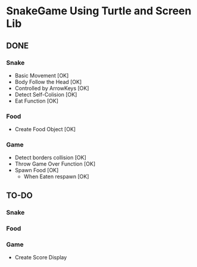 # SnakeGame Using Turtle and Screen Lib

## DONE

### Snake
- Basic Movement [OK]
- Body Follow the Head [OK]
- Controlled by ArrowKeys [OK]
- Detect Self-Colision [OK]
- Eat Function [OK]

### Food
- Create Food Object [OK]

### Game
- Detect borders collision [OK]
- Throw Game Over Function [OK]
- Spawn Food [OK]
  - When Eaten respawn [OK]

## TO-DO

### Snake

### Food

### Game
- Create Score Display